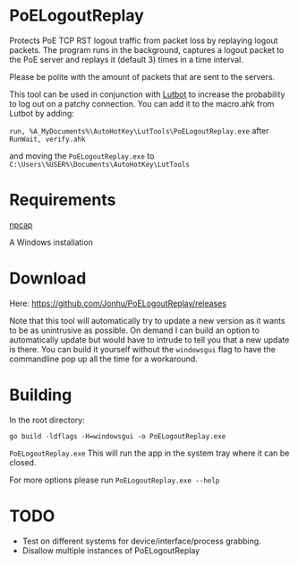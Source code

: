 # PoELogoutReplay
Protects PoE TCP RST logout traffic from packet loss by replaying logout packets.
The program runs in the background, captures a logout packet to the PoE server and replays it (default 3) times in a time interval.

Please be polite with the amount of packets that are sent to the servers.

This tool can be used in conjunction with [Lutbot](http://lutbot.com/#/) to increase the probability to log out on a patchy connection.
You can add it to the macro.ahk from Lutbot by adding: 

```run, %A_MyDocuments%\AutoHotKey\LutTools\PoELogoutReplay.exe``` 
after ```RunWait, verify.ahk```

and moving the ```PoELogoutReplay.exe``` to ```C:\Users\%USER%\Documents\AutoHotKey\LutTools```

# Requirements
[npcap](https://nmap.org/npcap/)

A Windows installation

# Download
Here: https://github.com/Jonhu/PoELogoutReplay/releases

Note that this tool will automatically try to update a new version as it wants to be as unintrusive as possible.
On demand I can build an option to automatically update but would have to intrude to tell you that a new update is there.
You can build it yourself without the  ```windowsgui``` flag to have the commandline pop up all the time for a workaround.
# Building

In the root directory:

```go build -ldflags -H=windowsgui -o PoELogoutReplay.exe```

```PoELogoutReplay.exe```
This will run the app in the system tray where it can be closed.

For more options please run ```PoELogoutReplay.exe --help```

# TODO
* Test on different systems for device/interface/process grabbing.
* Disallow multiple instances of PoELogoutReplay